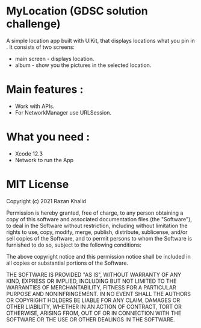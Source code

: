 # MyLocation (GDSC solution challenge)
A simple location app built with UIKit, that displays locations what you pin in . It consists of two screens:
- main screen - displays location.
- album - show you the pictures in the selected location.

# Main features :
- Work with APIs.
- For NetworkManager use URLSession.

# What you need :
- Xcode 12.3 
- Network to run the App


# MIT License

Copyright (c) 2021 Razan Khalid

Permission is hereby granted, free of charge, to any person obtaining a copy
of this software and associated documentation files (the "Software"), to deal
in the Software without restriction, including without limitation the rights
to use, copy, modify, merge, publish, distribute, sublicense, and/or sell
copies of the Software, and to permit persons to whom the Software is
furnished to do so, subject to the following conditions:

The above copyright notice and this permission notice shall be included in all
copies or substantial portions of the Software.

THE SOFTWARE IS PROVIDED "AS IS", WITHOUT WARRANTY OF ANY KIND, EXPRESS OR
IMPLIED, INCLUDING BUT NOT LIMITED TO THE WARRANTIES OF MERCHANTABILITY,
FITNESS FOR A PARTICULAR PURPOSE AND NONINFRINGEMENT. IN NO EVENT SHALL THE
AUTHORS OR COPYRIGHT HOLDERS BE LIABLE FOR ANY CLAIM, DAMAGES OR OTHER
LIABILITY, WHETHER IN AN ACTION OF CONTRACT, TORT OR OTHERWISE, ARISING FROM,
OUT OF OR IN CONNECTION WITH THE SOFTWARE OR THE USE OR OTHER DEALINGS IN THE
SOFTWARE.

